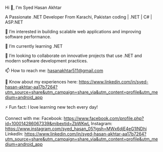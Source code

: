 Hi 👋, I'm Syed Hasan Akhtar

A Passionate .NET Developer From Karachi, Pakistan
coding | .NET | C# | ASP.NET

👀 I’m interested in building scalable web applications and improving software performance.

🌱 I’m currently learning .NET

💞️ I’m looking to collaborate on innovative projects that use .NET and modern software development practices.

📫 How to reach me: hasanakhtar511@gmail.com

📄 Know about my experiences here: https://www.linkedin.com/in/syed-hasan-akhtar-aa17b7264?utm_source=share&utm_campaign=share_via&utm_content=profile&utm_medium=android_app

⚡ Fun fact: I love learning new tech every day!

Connect with me:
Facebook: https://www.facebook.com/profile.php?id=100014286067339&mibextid=ZbWKwL
Instagram: https://www.instagram.com/syed_hasan_05?igsh=MWx6djE4eG1lNDhi
LinkedIn: https://www.linkedin.com/in/syed-hasan-akhtar-aa17b7264?utm_source=share&utm_campaign=share_via&utm_content=profile&utm_medium=android_app

